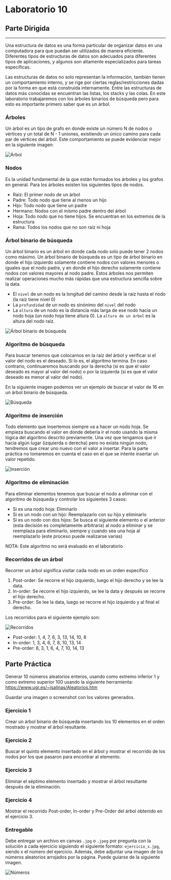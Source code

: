 # Laboratorio 10
## Parte Dirigida
---

Una estructura de datos es una forma particular de organizar datos en una computadora para que puedan ser utilizados de manera eficiente. Diferentes tipos de estructuras de datos son adecuados para diferentes tipos de aplicaciones, y algunos son altamente especializados para tareas específicas.

Las estructuras de datos no solo representan la información, también tienen un comportamiento interno, y se rige por ciertas reglas/restricciones dadas por la forma en que está construida internamente. Entre las estructuras de datos más conocidas se encuentran las listas, los stacks y las colas. En este laboratorio trabajaremos con los árboles binarios de búsqueda pero para esto es importante primero saber que es un árbol.

### Árboles

Un árbol es un tipo de grafo en donde existe un número N de nodos o vértices y un total de N - 1 uniones, existiendo un único camino para cada par de vértices del árbol. Este comportamiento se puede evidenciar mejor en la siguiente imagen:

![Árbol](./1.png)

### Nodos

Es la unidad fundamental de la que están formados los árboles y los grafos en general. Para los árboles existen los siguientes tipos de nodos.

* Raíz: El primer nodo de un árbol 
* Padre: Todo nodo que tiene al menos un hijo
* Hijo: Todo nodo que tiene un padre
* Hermano: Nodos con el mismo padre dentro del árbol
* Hoja: Todo nodo que no tiene hijos. Se encuentran en los extremos de la estructura
* Rama: Todos los nodos que no son raíz ni hoja

### Árbol binario de búsqueda

Un árbol binario es un árbol en donde cada nodo solo puede tener 2 nodos como máximo. Un árbol binario de búsqueda es un tipo de árbol binario en donde el hijo izquierdo solamente contiene nodos con valores menores o iguales que el nodo padre, y en donde el hijo derecho solamente contiene nodos con valores mayores al nodo padre. Estos árboles nos permiten realizar operaciones mucho más rápidas que una estructura sencilla sobre la data.

* El `nivel` de un nodo es la longitud del camino desde la raíz hasta el nodo (la raíz tiene nivel 0)
* La `profundidad` de un nodo es sinónimo del `nivel` del nodo
* La `altura` de un nodo es la distancia más larga de ese nodo hacia un nodo hoja (un nodo hoja tiene altura 0). La `altura de un árbol` es la altura del nodo raíz.

![Árbol binario de búsqueda](./2.png)

### Algoritmo de búsqueda

Para buscar tenemos que colocarnos en la raíz del árbol y verificar si el valor del nodo es el deseado. Si lo es, el algoritmo termina. En caso contrario, continuaremos buscando por la derecha (si es que el valor deseado es mayor al valor del nodo) o por la izquierda (si es que el valor deseado es menor al valor del nodo).

En la siguiente imagen podemos ver un ejemplo de buscar el valor de 16 en un árbol binario de búsqueda.

![Búsqueda](./3.png)

### Algoritmo de inserción

Todo elemento que insertemos siempre va a hacer un nodo hoja. Se empieza buscando el valor en donde debería ir el nodo usando la misma lógica del algoritmo descrito previamente. Una vez que tengamos que ir hacia algún lugar (izquierda o derecha) pero no exista ningún nodo, tendremos que crear uno nuevo con el valor a insertar. Para la parte práctica no tomaremos en cuenta el caso en el que se intente insertar un valor repetido.

![Inserción](./4.png)

### Algoritmo de eliminación

Para eliminar elementos tenemos que buscar el nodo a eliminar con el algoritmo de búsqueda y controlar los siguientes 3 casos:

* Si es una nodo hoja: Eliminarlo
* Si es un nodo con un hijo: Reemplazarlo con su hijo y eliminarlo
* Si es un nodo con dos hijos: Se busca el siguiente elemento o el anterior (esta decisión es completamente arbitraria) al nodo a eliminar y se reemplaza para eliminarlo, siempre y cuando sea una hoja al reemplazarlo (este proceso puede realizarse varias)

NOTA: Este algoritmo no será evaluado en el laboratorio

### Recorridos de un árbol

Recorrer un árbol significa visitar cada nodo en un orden específico

1. Post-order: Se recorre el hijo izquierdo, luego el hijo derecho y se lee la data.
2. In-order: Se recorre el hijo izquierdo, se lee la data y después se recorre el hijo derecho.
3. Pre-order: Se lee la data, luego se recorre el hijo izquierdo y al final el derecho.

Los recorridos para el siguiente ejemplo son:

![Recorridos](./2.png)

* Post-order: 1, 4, 7, 6, 3, 13, 14, 10, 8
* In-order: 1, 3, 4, 6, 7, 8, 10, 13, 14
* Pre-order: 8, 3, 1, 6, 4, 7, 10, 14, 13

## Parte Práctica

Generar 10 números aleatorios enteros, usando como extremo inferior 1 y como extremo superior 100 usando la siguiente herramienta: https://www.ugr.es/~jsalinas/Aleatorios.htm

Guardar una imagen o screenshot con los valores generados.

### Ejercicio 1

Crear un árbol binario de búsqueda insertando los 10 elementos en el orden mostrado y mostrar el árbol resultante.

### Ejercicio 2

Buscar el quinto elemento insertado en el árbol y mostrar el recorrido de los nodos por los que pasaron para encontrar al elemento.

### Ejercicio 3

Eliminar el séptimo elemento insertado y mostrar el árbol resultante después de la eliminación.

### Ejercicio 4

Mostrar el recorrido Post-order, In-order y Pre-Order del árbol obtenido en el ejercicio 3.

### Entregable

Debe entregar un archivo en canvas `.jpg` o `.jpeg` por pregunta con la solución a cada ejercicio siguiendo el siguiente formato: `ejercicio_x.jpg`, siendo x el número del ejercicio. Además, debe adjuntar una imagen de los números aleatorios arrojados por la página. Puede guiarse de la siguiente imagen.

![Números](./5.JPG)